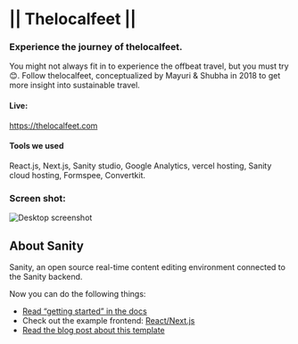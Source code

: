 # || Thelocalfeet ||

### Experience the journey of thelocalfeet.

You might not always fit in to experience the offbeat travel, but you must try😊. Follow thelocalfeet, conceptualized by Mayuri & Shubha in 2018 to get more insight into sustainable travel.

#### Live:

https://thelocalfeet.com

#### Tools we used

React.js, Next.js, Sanity studio, Google Analytics, vercel hosting, Sanity cloud hosting, Formspee, Convertkit.

### Screen shot:

![Desktop screenshot](https://github.com/SujoyKrHaldar/Thelocalfeet-3.0/blob/main/preview/Desktop.png)

## About Sanity

Sanity, an open source real-time content editing environment connected to the Sanity backend.

Now you can do the following things:

- [Read “getting started” in the docs](https://www.sanity.io/docs/introduction/getting-started?utm_source=readme)
- Check out the example frontend: [React/Next.js](https://github.com/sanity-io/tutorial-sanity-blog-react-next)
- [Read the blog post about this template](https://www.sanity.io/blog/build-your-own-blog-with-sanity-and-next-js?utm_source=readme)
